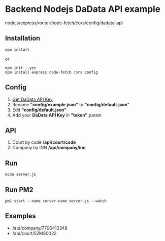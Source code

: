 # Backend Nodejs DaData API example
nodejs/express/router/node-fetch/cors/config/dadata-api

## Installation

    npm install

or

    npm init --yes
    npm install express node-fetch cors config

## Config
1. [Get DaData API Key](https://dadata.ru/api/ "DaData API")
2. Rename <b>"config/example.json"</b> to <b>"config/default.json"</b>
2. Edit <b>"config/default.json"</b>
3. Add your <b>DaData API Key</b> in <b>"token"</b> param

## API
1. Court by code <b>/api/court/code</b>
2. Company by INN <b>/api/company/inn</b>

## Run
    node server.js

## Run PM2
    pm2 start --name server-name server.js --watch

## Examples
* /api/company/7706413348
* /api/court/52MS0022